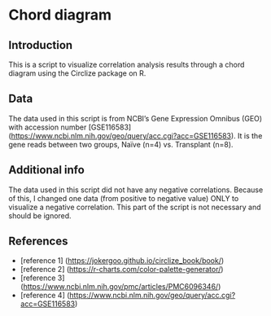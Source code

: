# Chord diagram

## Introduction
This is a script to visualize correlation analysis results through a chord diagram using the Circlize package on R.

## Data
The data used in this script is from NCBI’s Gene Expression Omnibus (GEO) with accession number [GSE116583] (https://www.ncbi.nlm.nih.gov/geo/query/acc.cgi?acc=GSE116583). It is the gene reads between two groups, Naïve (n=4) vs. Transplant (n=8).

## Additional info
The data used in this script did not have any negative correlations. Because of this, I changed one data (from positive to negative value) ONLY to visualize a negative correlation. This part of the script is not necessary and should be ignored. 

## References
  - [reference 1] (https://jokergoo.github.io/circlize_book/book/)
  - [reference 2] (https://r-charts.com/color-palette-generator/)
  - [reference 3] (https://www.ncbi.nlm.nih.gov/pmc/articles/PMC6096346/)
  - [reference 4] (https://www.ncbi.nlm.nih.gov/geo/query/acc.cgi?acc=GSE116583)
